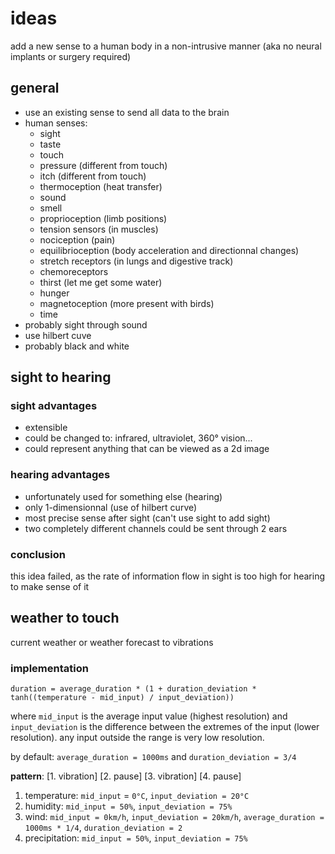# ideas

add a new sense to a human body in a non-intrusive manner (aka no neural implants or surgery required)

## general

- use an existing sense to send all data to the brain
- human senses:
  - sight
  - taste
  - touch
  - pressure (different from touch)
  - itch (different from touch)
  - thermoception (heat transfer)
  - sound
  - smell
  - proprioception (limb positions)
  - tension sensors (in muscles)
  - nociception (pain)
  - equilibrioception (body acceleration and directionnal changes)
  - stretch receptors (in lungs and digestive track)
  - chemoreceptors
  - thirst (let me get some water)
  - hunger
  - magnetoception (more present with birds)
  - time
- probably sight through sound
- use hilbert cuve
- probably black and white

## sight to hearing

### sight advantages

- extensible
- could be changed to: infrared, ultraviolet, 360° vision...
- could represent anything that can be viewed as a 2d image

### hearing advantages

- unfortunately used for something else (hearing)
- only 1-dimensionnal (use of hilbert curve)
- most precise sense after sight (can't use sight to add sight)
- two completely different channels could be sent through 2 ears

### conclusion

this idea failed, as the rate of information flow in sight is too high for hearing to make sense of it

## weather to touch

current weather or weather forecast to vibrations

### implementation

```
duration = average_duration * (1 + duration_deviation * tanh((temperature - mid_input) / input_deviation))
```

where `mid_input` is the average input value (highest resolution) and `input_deviation` is the difference between the extremes of the input (lower resolution). any input outside the range is very low resolution.

by default: `average_duration = 1000ms` and `duration_deviation = 3/4`

**pattern**: [1. vibration] [2. pause] [3. vibration] [4. pause]

1. temperature: `mid_input` = `0°C`, `input_deviation = 20°C`
2. humidity: `mid_input = 50%`, `input_deviation = 75%`
3. wind: `mid_input = 0km/h`, `input_deviation = 20km/h`, `average_duration = 1000ms * 1/4`, `duration_deviation = 2`
4. precipitation: `mid_input = 50%`, `input_deviation = 75%`
